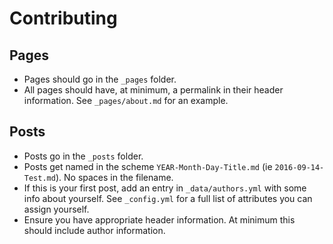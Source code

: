 # Contributing

## Pages
* Pages should go in the `_pages` folder.
* All pages should have, at minimum, a permalink in their header information. See `_pages/about.md` for an example.

## Posts
* Posts go in the `_posts` folder.
* Posts get named in the scheme `YEAR-Month-Day-Title.md` (ie `2016-09-14-Test.md`). No spaces in the filename.
* If this is your first post, add an entry in `_data/authors.yml` with some info about yourself. See `_config.yml` for a full list of attributes you can assign yourself.
* Ensure you have appropriate header information. At minimum this should include author information.
